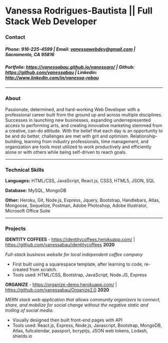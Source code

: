 # Vanessa Rodrigues-Bautista || Full Stack Web Developer
### Contact
#####  Phone: 916-225-4599 | Email: vanessawebdev@gmail.com | Sacramento, CA 95816

##### Portfolio: https://vanessabau.github.io/vanessaro/  | Github: https://github.com/vanessabau | Linkedin: http://www.linkedin.com/in/vanessa-robau

___


### About
Passionate, determined, and hard-working Web Developer with a professional career built from the ground up and across multiple disciplines. Successes in launching new businesses, expanding underrepresented access to performing arts, and creating innovative marketing stemmed from a creative, can-do attitude. With the belief that each day is an opportunity to be and do better, challenges are met with grit and optimism. Relationship-building, learning from industry professionals, time management, and organization are tools most utilized to work productively and efficiently alone or with others while being self-driven to reach goals.

___

### Technical Skills
**Languages:** HTML/CSS, JavaScript, React.js, CSS3, HTML5, JSON,  SQL

**Database:** MySQL, MongoDB

**Other:**  Heroku, Git, Node.js, Express, Jquery, Bootstrap, Handlebars, Atlas, Mongoose, Sequelize, Postman, Adobe Photoshop, Adobe Illustrator, Microsoft Office Suite

___

### Projects
**IDENTITY COFFEES** - https://identitycoffees.herokuapp.com/ | https://github.com/vanessabau/identitycoffees   **2020**

*Full-stack business website for local independent coffee company*
- First built using a squarespace template, after learning to code, re-created from scratch.
- Tools used: HTML/CSS, Bootstrap, JavaScript, Node.JS, Express


**ORGANIZE** - https://organize-demo.herokuapp.com/ | https://github.com/vanessabau/Organize2.0   **2020**

*MERN stack web application that allows community organizers to connect, share, and mobilize for social change without the negative static and trolling of social media.*
- Visually designed then built front-end pages with API
- Tools used: React.js, Express, Node.js, Javascript, Bootstrap, MongoDB, Atlas, fullcalendar, passport, bcryptjs, JSON web tokens, Lodash, shields.io
